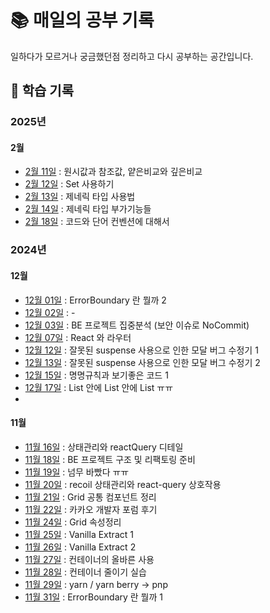 # 📚 매일의 공부 기록

일하다가 모르거나 궁금했던점 정리하고 다시 공부하는 공간입니다. 


## 📆 학습 기록

### 2025년
#### 2월
- [2월 11일](2025년/2월/2월11일.md) : 원시값과 참조값,  얕은비교와 깊은비교
- [2월 12일](2025년/2월/2월12일.md) : Set 사용하기
- [2월 13일](2025년/2월/2월13일.md) : 제네릭 타입 사용법
- [2월 14일](2025년/2월/2월14일.md) : 제네릭 타입 부가기능들 
- [2월 18일](2025년/2월/2월18일.md) : 코드와 단어 컨벤션에 대해서

### 2024년
#### 12월
- [12월 01일](2024년/12월/12월01일.md) : ErrorBoundary 란 뭘까 2
- [12월 02일](2024년/12월/12월02일.md) : -
- [12월 03일](2024년/12월/12월03일.md) : BE 프로젝트 집중분석 (보안 이슈로 NoCommit)
- [12월 07일](2024년/12월/12월07일.md) : React 와 라우터
- [12월 12일](2024년/12월/12월12일.md) : 잘못된 suspense 사용으로 인한 모달 버그 수정기 1
- [12월 13일](2024년/12월/12월12일.md) : 잘못된 suspense 사용으로 인한 모달 버그 수정기 2
- [12월 15일](2024년/12월/12월15일.md) : 명명규칙과 보기좋은 코드 1
- [12월 17일](2024년/12월/12월17일.md) : List 안에 List 안에 List ㅠㅠ
- 
#### 11월
- [11월 16일](2024년/11월/11월16일.md) : 상태관리와 reactQuery 디테일 
- [11월 18일](2024년/11월/11월18일.md) : BE 프로젝트 구조 및 리팩토링 준비
- [11월 19일](2024년/11월/11월19일.md) : 넘무 바빴다 ㅠㅠ
- [11월 20일](2024년/11월/11월20일.md) : recoil 상태관리와 react-query 상호작용
- [11월 21일](2024년/11월/11월21일.md) : Grid 공통 컴포넌트 정리 
- [11월 22일](2024년/11월/11월22일.md) : 카카오 개발자 포럼 후기
- [11월 24일](2024년/11월/11월24일.md) : Grid 속성정리
- [11월 25일](2024년/11월/11월25일.md) : Vanilla Extract 1
- [11월 26일](2024년/11월/11월26일.md) : Vanilla Extract 2
- [11월 27일](2024년/11월/11월27일.md) : 컨테이너의 올바른 사용
- [11월 28일](2024년/11월/11월28일.md) : 컨테이너 줄이기 실습 
- [11월 29일](2024년/11월/11월29일.md) : yarn / yarn berry -> pnp
- [11월 31일](2024년/11월/11월31일.md) : ErrorBoundary 란 뭘까 1

